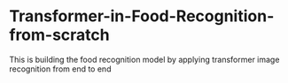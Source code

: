 # Transformer-in-Food-Recognition-from-scratch
This is building the food recognition model by applying transformer image recognition from end to end
